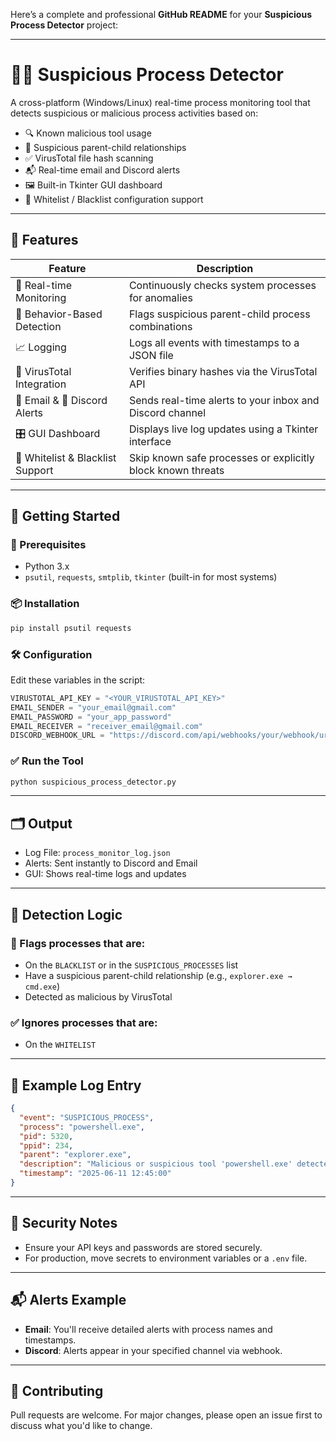 Here’s a complete and professional **GitHub README** for your **Suspicious Process Detector** project:

---

# 🕵️‍♂️ Suspicious Process Detector

A cross-platform (Windows/Linux) real-time process monitoring tool that detects suspicious or malicious process activities based on:

* 🔍 Known malicious tool usage
* 🧬 Suspicious parent-child relationships
* ✅ VirusTotal file hash scanning
* 📬 Real-time email and Discord alerts
* 🖼️ Built-in Tkinter GUI dashboard
* 🧾 Whitelist / Blacklist configuration support

---

## 📌 Features

| Feature                          | Description                                                 |
| -------------------------------- | ----------------------------------------------------------- |
| 🔄 Real-time Monitoring          | Continuously checks system processes for anomalies          |
| 🧠 Behavior-Based Detection      | Flags suspicious parent-child process combinations          |
| 📈 Logging                       | Logs all events with timestamps to a JSON file              |
| 🧪 VirusTotal Integration        | Verifies binary hashes via the VirusTotal API               |
| 📧 Email & 💬 Discord Alerts     | Sends real-time alerts to your inbox and Discord channel    |
| 🎛️ GUI Dashboard                | Displays live log updates using a Tkinter interface         |
| 🧾 Whitelist & Blacklist Support | Skip known safe processes or explicitly block known threats |

---

## 🚀 Getting Started

### 🔧 Prerequisites

* Python 3.x
* `psutil`, `requests`, `smtplib`, `tkinter` (built-in for most systems)

### 📦 Installation

```bash
pip install psutil requests
```

### 🛠️ Configuration

Edit these variables in the script:

```python
VIRUSTOTAL_API_KEY = "<YOUR_VIRUSTOTAL_API_KEY>"
EMAIL_SENDER = "your_email@gmail.com"
EMAIL_PASSWORD = "your_app_password"
EMAIL_RECEIVER = "receiver_email@gmail.com"
DISCORD_WEBHOOK_URL = "https://discord.com/api/webhooks/your/webhook/url"
```

### ✅ Run the Tool

```bash
python suspicious_process_detector.py
```

---

## 🗂️ Output

* Log File: `process_monitor_log.json`
* Alerts: Sent instantly to Discord and Email
* GUI: Shows real-time logs and updates

---

## 🧠 Detection Logic

### 🚩 Flags processes that are:

* On the `BLACKLIST` or in the `SUSPICIOUS_PROCESSES` list
* Have a suspicious parent-child relationship (e.g., `explorer.exe → cmd.exe`)
* Detected as malicious by VirusTotal

### ✅ Ignores processes that are:

* On the `WHITELIST`

---

## 📄 Example Log Entry

```json
{
  "event": "SUSPICIOUS_PROCESS",
  "process": "powershell.exe",
  "pid": 5320,
  "ppid": 234,
  "parent": "explorer.exe",
  "description": "Malicious or suspicious tool 'powershell.exe' detected.",
  "timestamp": "2025-06-11 12:45:00"
}
```

---

## 🔐 Security Notes

* Ensure your API keys and passwords are stored securely.
* For production, move secrets to environment variables or a `.env` file.

---

## 📬 Alerts Example

* **Email**: You'll receive detailed alerts with process names and timestamps.
* **Discord**: Alerts appear in your specified channel via webhook.

---

## 🤝 Contributing

Pull requests are welcome. For major changes, please open an issue first to discuss what you'd like to change.
